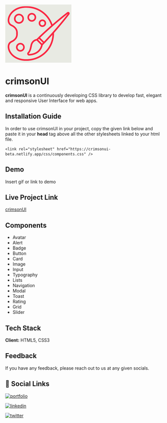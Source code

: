 ![Logo](./assets/logo/crimsonUI-logo.png)

# crimsonUI

**crimsonUI** is a continuously developing CSS library to develop fast, elegant and responsive User Interface for web apps.

## Installation Guide

In order to use crimsonUI in your project, copy the given link below and paste it in your **head** tag above all the other stylesheets linked to your html file.

```
<link rel="stylesheet" href="https://crimsonui-beta.netlify.app/css/components.css" />
```

## Demo

Insert gif or link to demo

## Live Project Link

[crimsonUI](https://crimsonui-beta.netlify.app/)

## Components

- Avatar
- Alert
- Badge
- Button
- Card
- Image
- Input
- Typography
- Lists
- Navigation
- Modal
- Toast
- Rating
- Grid
- Slider

## Tech Stack

**Client:** HTML5, CSS3

## Feedback

If you have any feedback, please reach out to us at any given socials.

## 🔗 Social Links

[![portfolio](https://img.shields.io/badge/my_portfolio-000?style=for-the-badge&logo=ko-fi&logoColor=white)](https://omgaikwad.netlify.app/)

[![linkedin](https://img.shields.io/badge/linkedin-0A66C2?style=for-the-badge&logo=linkedin&logoColor=white)](https://www.linkedin.com/in/omgaikwad1/)

[![twitter](https://img.shields.io/badge/twitter-1DA1F2?style=for-the-badge&logo=twitter&logoColor=white)](https://twitter.com/OmGaikwad_)
